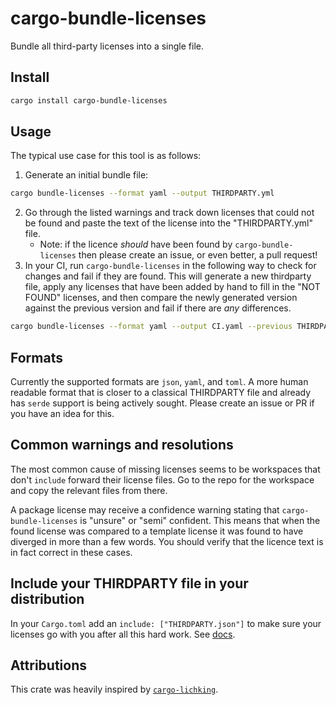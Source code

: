 # cargo-bundle-licenses

Bundle all third-party licenses into a single file.

## Install

```bash
cargo install cargo-bundle-licenses
```

## Usage

The typical use case for this tool is as follows:

1. Generate an initial bundle file:

```bash
cargo bundle-licenses --format yaml --output THIRDPARTY.yml
```

2. Go through the listed warnings and track down licenses that could not be found and paste the text of the license into the "THIRDPARTY.yml" file.
   - Note: if the licence _should_ have been found by `cargo-bundle-licenses` then please create an issue, or even better, a pull request!
3. In your CI, run `cargo-bundle-licenses` in the following way to check for changes and fail if they are found. This will generate a new thirdparty file, apply any licenses that have been added by hand to fill in the "NOT FOUND" licenses, and then compare the newly generated version against the previous version and fail if there are _any_ differences.
   
```bash
cargo bundle-licenses --format yaml --output CI.yaml --previous THIRDPARTY.yml --check-previous
```

## Formats

Currently the supported formats are `json`, `yaml`, and `toml`. A more human readable format that is closer to a classical THIRDPARTY file and already has `serde` support is being actively sought. Please create an issue or PR if you have an idea for this.

## Common warnings and resolutions

The most common cause of missing licenses seems to be workspaces that don't `include` forward their license files. Go to the repo for the workspace and copy the relevant files from there.

A package license may receive a confidence warning stating that `cargo-bundle-licenses` is "unsure" or "semi" confident. This means that when the found license was compared to a template license it was found to have diverged in more than a few words. You should verify that the licence text is in fact correct in these cases.

## Include your THIRDPARTY file in your distribution

In your `Cargo.toml` add an `include: ["THIRDPARTY.json"]` to make sure your licenses go with you after all this hard work. See [docs](https://doc.rust-lang.org/cargo/reference/manifest.html#the-exclude-and-include-fields).

## Attributions

This crate was heavily inspired by [`cargo-lichking`](https://github.com/Nemo157/cargo-lichking).
